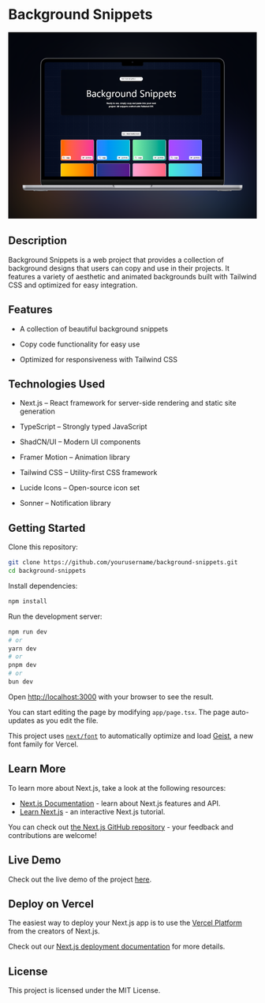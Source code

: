 # Background Snippets
![Background Snippets](public/background-snippets.png)

## Description

Background Snippets is a web project that provides a collection of background designs that users can copy and use in their projects. It features a variety of aesthetic and animated backgrounds built with Tailwind CSS and optimized for easy integration.

## Features

- A collection of beautiful background snippets

- Copy code functionality for easy use

- Optimized for responsiveness with Tailwind CSS

## Technologies Used

- Next.js – React framework for server-side rendering and static site generation

- TypeScript – Strongly typed JavaScript

- ShadCN/UI – Modern UI components

- Framer Motion – Animation library

- Tailwind CSS – Utility-first CSS framework

- Lucide Icons – Open-source icon set

- Sonner – Notification library

## Getting Started

Clone this repository:
```bash
git clone https://github.com/yourusername/background-snippets.git
cd background-snippets
```
Install dependencies:
```bash
npm install
```
Run the development server:

```bash
npm run dev
# or
yarn dev
# or
pnpm dev
# or
bun dev
```

Open [http://localhost:3000](http://localhost:3000) with your browser to see the result.

You can start editing the page by modifying `app/page.tsx`. The page auto-updates as you edit the file.

This project uses [`next/font`](https://nextjs.org/docs/app/building-your-application/optimizing/fonts) to automatically optimize and load [Geist](https://vercel.com/font), a new font family for Vercel.

## Learn More

To learn more about Next.js, take a look at the following resources:

- [Next.js Documentation](https://nextjs.org/docs) - learn about Next.js features and API.
- [Learn Next.js](https://nextjs.org/learn) - an interactive Next.js tutorial.

You can check out [the Next.js GitHub repository](https://github.com/vercel/next.js) - your feedback and contributions are welcome!

## Live Demo

Check out the live demo of the project [here](https://background-snippets-seven.vercel.app/).

## Deploy on Vercel

The easiest way to deploy your Next.js app is to use the [Vercel Platform](https://vercel.com/new?utm_medium=default-template&filter=next.js&utm_source=create-next-app&utm_campaign=create-next-app-readme) from the creators of Next.js.

Check out our [Next.js deployment documentation](https://nextjs.org/docs/app/building-your-application/deploying) for more details.

## License 

This project is licensed under the MIT License. 
